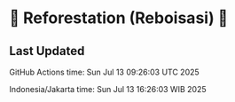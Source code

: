 
# 🌳 Reforestation (Reboisasi) 🌲

## Last Updated

GitHub Actions time: Sun Jul 13 09:26:03 UTC 2025

Indonesia/Jakarta time: Sun Jul 13 16:26:03 WIB 2025
